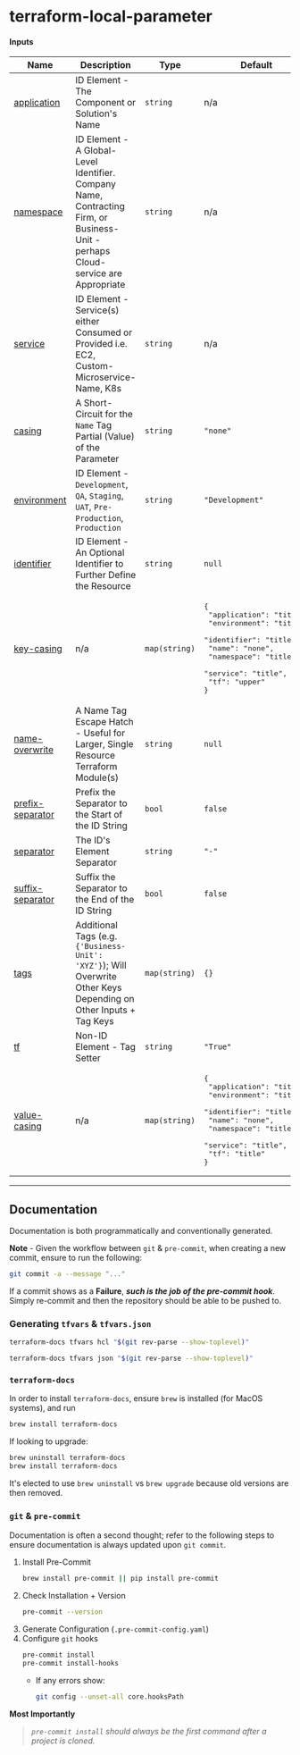 <!-- BEGIN_TF_DOCS -->
# terraform-local-parameter #

#### Inputs

| Name | Description | Type | Default | Required |
|------|-------------|------|---------|:--------:|
| <a name="input_application"></a> [application](#input_application) | ID Element - The Component or Solution's Name | `string` | n/a | yes |
| <a name="input_namespace"></a> [namespace](#input_namespace) | ID Element - A Global-Level Identifier. Company Name, Contracting Firm, or Business-Unit - perhaps Cloud-service are Appropriate | `string` | n/a | yes |
| <a name="input_service"></a> [service](#input_service) | ID Element - Service(s) either Consumed or Provided i.e. EC2, Custom-Microservice-Name, K8s | `string` | n/a | yes |
| <a name="input_casing"></a> [casing](#input_casing) | A Short-Circuit for the `Name` Tag Partial (Value) of the Parameter | `string` | `"none"` | no |
| <a name="input_environment"></a> [environment](#input_environment) | ID Element - `Development`, `QA`, `Staging`, `UAT`, `Pre-Production`, `Production` | `string` | `"Development"` | no |
| <a name="input_identifier"></a> [identifier](#input_identifier) | ID Element - An Optional Identifier to Further Define the Resource | `string` | `null` | no |
| <a name="input_key-casing"></a> [key-casing](#input_key-casing) | n/a | `map(string)` | <pre>{<br>  "application": "title",<br>  "environment": "title",<br>  "identifier": "title",<br>  "name": "none",<br>  "namespace": "title",<br>  "service": "title",<br>  "tf": "upper"<br>}</pre> | no |
| <a name="input_name-overwrite"></a> [name-overwrite](#input_name-overwrite) | A Name Tag Escape Hatch - Useful for Larger, Single Resource Terraform Module(s) | `string` | `null` | no |
| <a name="input_prefix-separator"></a> [prefix-separator](#input_prefix-separator) | Prefix the Separator to the Start of the ID String | `bool` | `false` | no |
| <a name="input_separator"></a> [separator](#input_separator) | The ID's Element Separator | `string` | `"-"` | no |
| <a name="input_suffix-separator"></a> [suffix-separator](#input_suffix-separator) | Suffix the Separator to the End of the ID String | `bool` | `false` | no |
| <a name="input_tags"></a> [tags](#input_tags) | Additional Tags (e.g. `{'Business-Unit': 'XYZ'}`); Will Overwrite Other Keys Depending on Other Inputs + Tag Keys | `map(string)` | `{}` | no |
| <a name="input_tf"></a> [tf](#input_tf) | Non-ID Element - Tag Setter | `string` | `"True"` | no |
| <a name="input_value-casing"></a> [value-casing](#input_value-casing) | n/a | `map(string)` | <pre>{<br>  "application": "title",<br>  "environment": "title",<br>  "identifier": "title",<br>  "name": "none",<br>  "namespace": "title",<br>  "service": "title",<br>  "tf": "title"<br>}</pre> | no |

---

## Documentation ##

Documentation is both programmatically and conventionally generated.

**Note** - Given the workflow between `git` & `pre-commit`, when creating
a new commit, ensure to run the following:

```bash
git commit -a --message "..."
```

If a commit shows as a **Failure**, ***such is the job of the pre-commit hook***. 
Simply re-commit and then the repository should be able to be pushed to.

### Generating `tfvars` & `tfvars.json` ###

```bash
terraform-docs tfvars hcl "$(git rev-parse --show-toplevel)"

terraform-docs tfvars json "$(git rev-parse --show-toplevel)"
```

### `terraform-docs` ###

In order to install `terraform-docs`, ensure `brew` is installed (for MacOS systems), and run

```bash
brew install terraform-docs
```

If looking to upgrade:

```bash
brew uninstall terraform-docs
brew install terraform-docs
```

It's elected to use `brew uninstall` vs `brew upgrade` because old versions are then removed.

### `git` & `pre-commit` ###

Documentation is often a second thought; refer to the following steps to ensure documentation is always updated
upon `git commit`.

1. Install Pre-Commit
    ```bash
    brew install pre-commit || pip install pre-commit
    ```
2. Check Installation + Version
    ```bash
    pre-commit --version
    ```
3. Generate Configuration (`.pre-commit-config.yaml`)
4. Configure `git` hooks
    ```bash
    pre-commit install
    pre-commit install-hooks
    ```
    - If any errors show:
        ```bash
        git config --unset-all core.hooksPath
        ```

**Most Importantly**

> *`pre-commit install` should always be the first command after a project is cloned.*
<!-- END_TF_DOCS -->